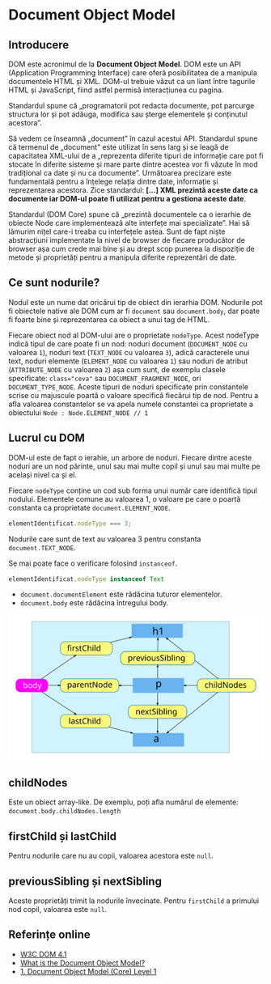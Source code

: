# Document Object Model

## Introducere

DOM este acronimul de la **Document Object Model**. DOM este un API (Application Programming Interface) care oferă posibilitatea de a manipula documentele HTML și XML. DOM-ul trebuie văzut ca un liant între tagurile HTML și JavaScript, fiind astfel permisă interacțiunea cu pagina.

Standardul spune că „programatorii pot redacta documente, pot parcurge structura lor și pot adăuga, modifica sau șterge elementele și conținutul acestora”.

Să vedem ce înseamnă „document” în cazul acestui API. Standardul spune că termenul de „document” este utilizat în sens larg și se leagă de capacitatea XML-ului de a „reprezenta diferite tipuri de informație care pot fi stocate în diferite sisteme și mare parte dintre acestea vor fi văzute în mod tradițional ca date și nu ca documente”. Următoarea precizare este fundamentală pentru a înțelege relația dintre date, informație și reprezentarea acestora. Zice standardul: **\[...] XML prezintă aceste date ca documente iar DOM-ul poate fi utilizat pentru a gestiona aceste date**.

Standardul (DOM Core) spune că „prezintă documentele ca o ierarhie de obiecte Node care implementează alte interfețe mai specializate”. Hai să lămurim nițel care-i treaba cu interfețele astea. Sunt de fapt niște abstracțiuni implementate la nivel de browser de fiecare producător de browser așa cum crede mai bine și au drept scop punerea la dispoziție de metode și proprietăți pentru a manipula diferite reprezentări de date.

## Ce sunt nodurile?

Nodul este un nume dat oricărui tip de obiect din ierarhia DOM. Nodurile pot fi obiectele native ale DOM cum ar fi `document` sau `document.body`, dar poate fi foarte bine și reprezentarea ca obiect a unui tag de HTML.

Fiecare obiect nod al DOM-ului are o proprietate `nodeType`. Acest nodeType indică tipul de care poate fi un nod: noduri document (`DOCUMENT_NODE` cu valoarea `1`), noduri text (`TEXT_NODE` cu valoarea `3`), adică caracterele unui text, noduri elemente (`ELEMENT_NODE` cu valoarea `1`) sau noduri de atribut (`ATTRIBUTE_NODE` cu valoarea `2`) așa cum sunt, de exemplu clasele specificate: `class="ceva"` sau `DOCUMENT_FRAGMENT_NODE`, ori `DOCUMENT_TYPE_NODE`. Aceste tipuri de noduri specificate prin constantele scrise cu majuscule poartă o valoare specifică fiecărui tip de nod. Pentru a afla valoarea constantelor se va apela numele constantei ca proprietate a obiectului `Node : Node.ELEMENT_NODE // 1`

## Lucrul cu DOM

DOM-ul este de fapt o ierahie, un arbore de noduri. Fiecare dintre aceste noduri are un nod părinte, unul sau mai multe copil și unul sau mai multe pe același nivel ca și el.

Fiecare `nodeType` conține un cod sub forma unui număr care identifică tipul nodului. Elementele comune au valoarea 1, o valoare pe care o poartă constanta ca proprietate `document.ELEMENT_NODE`.

```javascript
elementIdentificat.nodeType === 3;
```

Nodurile care sunt de text au valoarea 3 pentru constanta `document.TEXT_NODE`.

Se mai poate face o verificare folosind `instanceof`.

```javascript
elementIdentificat.nodeType instanceof Text
```

-   `document.documentElement` este rădăcina tuturor elementelor.
-   `document.body` este rădăcina întregului body.

![Modelul Simplu al nodurilor DOM](ModelSimpluDOM.svg)

## childNodes

Este un obiect array-like.
De exemplu, poți afla numărul de elemente: `document.body.childNodes.length`

## firstChild și lastChild

Pentru nodurile care nu au copii, valoarea acestora este `null`.

## previousSibling și nextSibling

Aceste proprietăți trimit la nodurile învecinate.
Pentru `firstChild` a primului nod copil, valoarea este `null`.

## Referințe online

-   [W3C DOM 4.1](https://www.w3.org/TR/2018/WD-dom41-20180201/)
-   [What is the Document Object Model?](https://www.w3.org/TR/REC-DOM-Level-1/introduction.html)
-   [1. Document Object Model (Core) Level 1](https://www.w3.org/TR/REC-DOM-Level-1/level-one-core.html)
